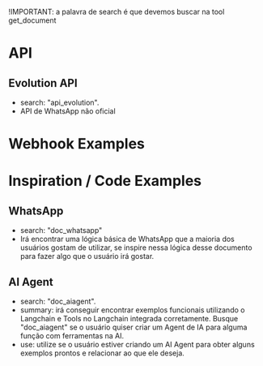 !IMPORTANT: a palavra de search é que devemos buscar na tool get_document

# API
## Evolution API
- search: "api_evolution".
- API de WhatsApp não oficial

# Webhook Examples

# Inspiration / Code Examples
## WhatsApp
- search: "doc_whatsapp"
- Irá encontrar uma lógica básica de WhatsApp que a maioria dos usuários gostam de utilizar, se inspire nessa lógica desse documento para fazer algo que o usuário irá gostar.

## AI Agent
- search: "doc_aiagent".
- summary: irá conseguir encontrar exemplos funcionais utilizando o Langchain e Tools no Langchain integrada corretamente. Busque "doc_aiagent" se o usuário quiser criar um Agent de IA para alguma função com ferramentas na AI.
- use: utilize se o usuário estiver criando um AI Agent para obter alguns exemplos prontos e relacionar ao que ele deseja.
